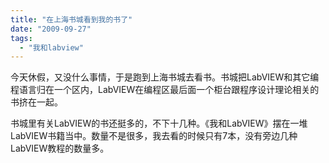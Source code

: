 ```yaml
---
title: "在上海书城看到我的书了"
date: "2009-09-27"
tags: 
  - "我和labview"
---
```


今天休假，又没什么事情，于是跑到上海书城去看书。书城把LabVIEW和其它编程语言归在一个区内，LabVIEW在编程区最后面一个柜台跟程序设计理论相关的书挤在一起。

书城里有关LabVIEW的书还挺多的，不下十几种。《我和LabVIEW》摆在一堆LabVIEW书籍当中。数量不是很多，我去看的时候只有7本，没有旁边几种LabVIEW教程的数量多。



[](images/8bf215459417684a664d7bbc55c5da57.jpg)